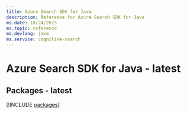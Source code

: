 ```yaml
---
title: Azure Search SDK for Java
description: Reference for Azure Search SDK for Java
ms.date: 10/24/2025
ms.topic: reference
ms.devlang: java
ms.service: cognitive-search
---
```

# Azure Search SDK for Java - latest
## Packages - latest
[!INCLUDE [packages](search-index.md)]